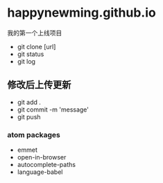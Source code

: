 # happynewming.github.io
我的第一个上线项目

- git clone [url]
- git status
- git log

## 修改后上传更新
- git add .
- git commit -m 'message'
- git push


### atom packages
- emmet
- open-in-browser
- autocomplete-paths
- language-babel
